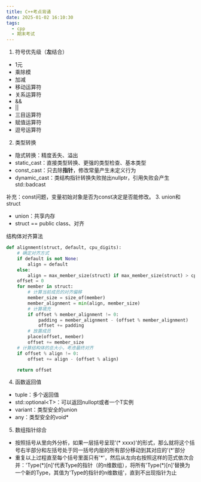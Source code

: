 ```yaml
---
title: C++考点背诵
date: 2025-01-02 16:10:30
tags:
  - cpp
  - 期末考试
---
```

1. 符号优先级（**左**结合）
- 1元
- 乘除模
- 加减
- 移动运算符
- 关系运算符
- &&
- ||
- 三目运算符
- 赋值运算符
- 逗号运算符
2. 类型转换
- 隐式转换：精度丢失、溢出
- static_cast：直接类型转换、更强的类型检查、基本类型
- const_cast：只去除**指针**，修改常量产生未定义行为 
- dynamic_cast：类结构指针转换失败抛出nullptr，引用失败会产生std::badcast

补充：const问题，变量初始对象是否为const决定是否能修改。
3. union和struct
- union：共享内存
- struct == public class、对齐

结构体对齐算法
```python
def alignment(struct, default, cpu_digits):
    # 确定对齐方式
    if default is not None:
        align = default
    else:
        align = max_member_size(struct) if max_member_size(struct) > cpu_digits else cpu_digits
    offset = 0
    for member in struct:
        # 计算当前成员的对齐偏移
        member_size = size_of(member)
        member_alignment = min(align, member_size)
        # 计算填充
        if offset % member_alignment != 0:
            padding = member_alignment - (offset % member_alignment)
            offset += padding
        # 放置成员
        place(offset, member)
        offset += member_size
    # 计算结构体的总大小，考虑最终对齐
    if offset % align != 0:
        offset += align - (offset % align)

    return offset  
```
4. 函数返回值
- tuple：多个返回值
- std::optional\<T\>：可以返回nullopt或者一个T实例
- variant：类型安全的union
- any：类型安全的void*
5. 数组指针综合
- 按照括号从里向外分析，如果一层括号呈现'\(\* xxxx\)'的形式，那么就将这个括号右半部分和左括号处于同一括号内层的所有部分移动到其对应的'\(\*'部分
- 重复以上过程直至每个括号里面只有'\*'，然后从左向右按照这样的范式依次合并：'Type(\*)\[n\]'代表Type的指针（的n维数组），将所有'Type(\*)\[n\]'替换为一个新的Type，其值为'Type的指针的n维数组'，直到不出现指针为止